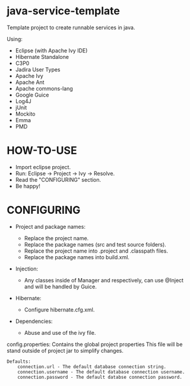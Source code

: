 java-service-template
=====================

Template project to create runnable services in java.

Using:
- Eclipse (with Apache Ivy IDE)
- Hibernate Standalone
- C3P0
- Jadira User Types
- Apache Ivy
- Apache Ant
- Apache commons-lang
- Google Guice
- Log4J
- jUnit
- Mockito
- Emma
- PMD

HOW-TO-USE
==========

- Import eclipse project.
- Run: Eclipse -> Project -> Ivy -> Resolve.
- Read the "CONFIGURING" section.
- Be happy!


CONFIGURING
===========

- Project and package names:
	- Replace the project name.
	- Replace the package names (src and test source folders).
	- Replace the project name into .project and .classpath files.
	- Replace the package names into build.xml.

- Injection:
	- Any classes inside of Manager and respectively, can use @Inject and will be handled by Guice.

- Hibernate:
	- Configure hibernate.cfg.xml.

- Dependencies:
	- Abuse and use of the ivy file.

config.properties:
	Contains the global project properties
	This file will be stand outside of project jar to simplify changes.
	
	Defaults:
		connection.url - The default database connection string.
		connection.username - The default database connection username.
		connection.password - The default databse connection password.
